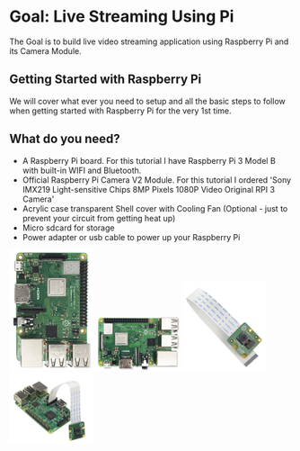 # Goal: Live Streaming Using Pi
The Goal is to build live video streaming application using Raspberry Pi and its Camera Module.

## Getting Started with Raspberry Pi
We will cover what ever you need to setup and all the basic steps to follow when getting started with Raspberry Pi for the very 1st time. 

## What do you need?
- A Raspberry Pi board. For this tutorial I have Raspberry Pi 3 Model B with built-in WIFI and Bluetooth.
- Official Raspberry Pi Camera V2 Module. For this tutorial I ordered 'Sony IMX219 Light-sensitive Chips 8MP Pixels 1080P Video Original RPI 3 Camera'
- Acrylic case transparent Shell cover with Cooling Fan (Optional - just to prevent your circuit from getting heat up)
- Micro sdcard for storage
- Power adapter or usb cable to power up your Raspberry Pi

<p float="left">
<img src="https://github.com/faizan-tariq/LiveStreamingRaspberryPi/blob/master/1.png" width="150"/>
<img src="https://github.com/faizan-tariq/LiveStreamingRaspberryPi/blob/master/2.png" width="150"/>
<img src="https://github.com/faizan-tariq/LiveStreamingRaspberryPi/blob/master/3.png" width="150"/>
<img src="https://github.com/faizan-tariq/LiveStreamingRaspberryPi/blob/master/4.png" width="150"/>
</p>

